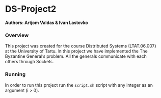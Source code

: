 # DS-Project2

**Authors: Artjom Valdas & Ivan Lastovko**

### Overview
This project was created for the course Distributed Systems (LTAT.06.007) at the University of Tartu. 
In this project we have implemented the The Byzantine General’s problem.
All the generals communicate with each others through Sockets.

### Running
In order to run this project run the `script.sh` script with any integer as an argument (i > 0).
